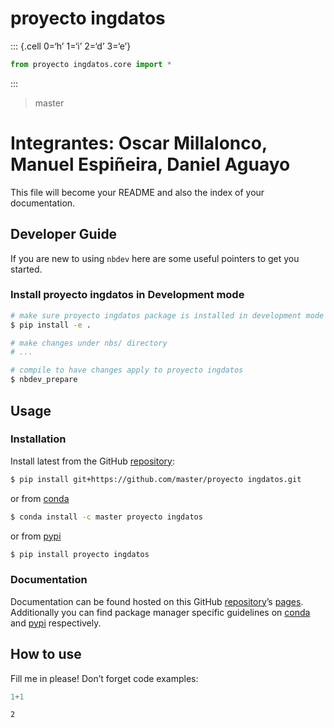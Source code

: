 # proyecto ingdatos


::: {.cell 0=‘h’ 1=‘i’ 2=‘d’ 3=‘e’}

``` python
from proyecto ingdatos.core import *
```

:::

> master

# Integrantes: Oscar Millalonco, Manuel Espiñeira, Daniel Aguayo

This file will become your README and also the index of your
documentation.

## Developer Guide

If you are new to using `nbdev` here are some useful pointers to get you
started.

### Install proyecto ingdatos in Development mode

``` sh
# make sure proyecto ingdatos package is installed in development mode
$ pip install -e .

# make changes under nbs/ directory
# ...

# compile to have changes apply to proyecto ingdatos
$ nbdev_prepare
```

## Usage

### Installation

Install latest from the GitHub
[repository](https://github.com/master/proyecto%20ingdatos):

``` sh
$ pip install git+https://github.com/master/proyecto ingdatos.git
```

or from [conda](https://anaconda.org/master/proyecto%20ingdatos)

``` sh
$ conda install -c master proyecto ingdatos
```

or from [pypi](https://pypi.org/project/proyecto%20ingdatos/)

``` sh
$ pip install proyecto ingdatos
```

### Documentation

Documentation can be found hosted on this GitHub
[repository](https://github.com/master/proyecto%20ingdatos)’s
[pages](https://master.github.io/proyecto%20ingdatos/). Additionally you
can find package manager specific guidelines on
[conda](https://anaconda.org/master/proyecto%20ingdatos) and
[pypi](https://pypi.org/project/proyecto%20ingdatos/) respectively.

## How to use

Fill me in please! Don’t forget code examples:

``` python
1+1
```

    2
